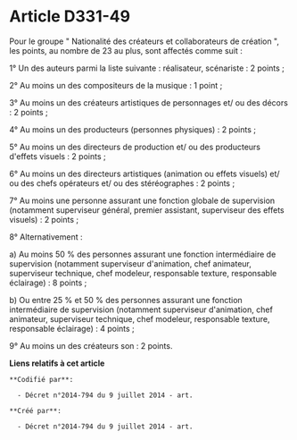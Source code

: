 # Article D331-49

Pour le groupe " Nationalité des créateurs et collaborateurs de création ", les points, au nombre de 23 au plus, sont
affectés comme suit : 

1° Un des auteurs parmi la liste suivante : réalisateur, scénariste : 2 points ; 

2° Au moins un des compositeurs de la musique : 1 point ; 

3° Au moins un des créateurs artistiques de personnages et/ ou des décors : 2 points ; 

4° Au moins un des producteurs (personnes physiques) : 2 points ; 

5° Au moins un des directeurs de production et/ ou des producteurs d'effets visuels : 2 points ; 

6° Au moins un des directeurs artistiques (animation ou effets visuels) et/ ou des chefs opérateurs et/ ou des
stéréographes : 2 points ; 

7° Au moins une personne assurant une fonction globale de supervision (notamment superviseur général, premier assistant,
superviseur des effets visuels) : 2 points ; 

8° Alternativement : 

a) Au moins 50 % des personnes assurant une fonction intermédiaire de supervision (notamment superviseur d'animation, chef
animateur, superviseur technique, chef modeleur, responsable texture, responsable éclairage) : 8 points ; 

b) Ou entre 25 % et 50 % des personnes assurant une fonction intermédiaire de supervision (notamment superviseur d'animation,
chef animateur, superviseur technique, chef modeleur, responsable texture, responsable éclairage) : 4 points ; 

9° Au moins un des créateurs son : 2 points.

**Liens relatifs à cet article**

	**Codifié par**:

	  - Décret n°2014-794 du 9 juillet 2014 - art.

	**Créé par**:

	  - Décret n°2014-794 du 9 juillet 2014 - art.
